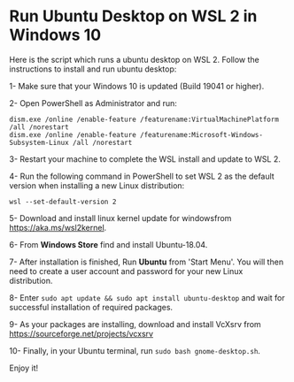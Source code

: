 # Run Ubuntu Desktop on WSL 2 in Windows 10
Here is the script which runs a ubuntu desktop on WSL 2. Follow the instructions to install and run ubuntu desktop:

1- Make sure that your Windows 10 is updated (Build 19041 or higher).

2- Open PowerShell as Administrator and run:

```
dism.exe /online /enable-feature /featurename:VirtualMachinePlatform /all /norestart
dism.exe /online /enable-feature /featurename:Microsoft-Windows-Subsystem-Linux /all /norestart
```

3- Restart your machine to complete the WSL install and update to WSL 2.

4- Run the following command in PowerShell to set WSL 2 as the default version when installing a new Linux distribution:

```wsl --set-default-version 2```

5- Download and install linux kernel update for windowsfrom https://aka.ms/wsl2kernel.

6- From **Windows Store** find and install Ubuntu-18.04.

7- After installation is finished, Run **Ubuntu** from 'Start Menu'. You will then need to create a user account and password for your new Linux distribution.

8- Enter ```sudo apt update && sudo apt install ubuntu-desktop``` and wait for successful installation of required packages.

9- As your packages are installing, download and install VcXsrv from https://sourceforge.net/projects/vcxsrv

10- Finally, in your Ubuntu terminal, run ```sudo bash gnome-desktop.sh```.


Enjoy it!
